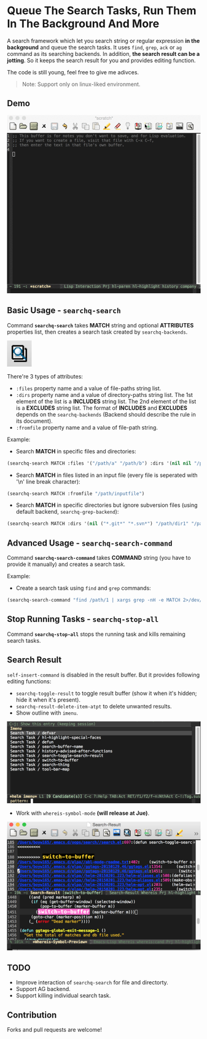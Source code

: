 Queue The Search Tasks, Run Them In The Background And More
===========================================================

A search framework which let you search string or regular expression **in the background** and queue the search tasks. It uses `find`, `grep`, `ack` or `ag` command as its searching backends. In addition, **the search result can be a jotting**. So it keeps the search result for you and provides editing function.

The code is still young, feel free to give me adivces.

> Note: Support only on linux-liked environment.

Demo
----
![screenshot](demo/all.gif "demo")

Basic Usage - `searchq-search`
------------------------------

Command **`searchq-search`** takes **MATCH** string and optional **ATTRIBUTES** properties list, then creates a search task created by `searchq-backends`. 

![screenshot](demo/toolbar.png "toolbar")

There're 3 types of attributes:

* `:files` property name and a value of file-paths string list.
* `:dirs` property name and a value of directory-paths string list. The 1st element of the list is a **INCLUDES** string list. The 2nd element of the list is a **EXCLUDES** string list. The format of **INCLUDES** and **EXCLUDES** depends on the `searchq-backends` (Backend should describe the rule in its document).
* `:fromfile` property name and a value of file-path string.

Example:

* Search **MATCH** in specific files and directories:

```lisp
(searchq-search MATCH :files '("/path/a" "/path/b") :dirs '(nil nil "/path/dir1" "/path/dir2"))
```
* Search **MATCH** in files listed in an input file (every file is seperated with '\n' line break character):

```lisp
(searchq-search MATCH :fromfile "/path/inputfile")
```

* Search **MATCH** in specific directories but ignore subversion files (using default backend, `searchq-grep-backend`):

```lisp
(searchq-search MATCH :dirs '(nil ("*.git*" "*.svn*") "/path/dir1" "/path/dir2"))
```

Advanced Usage - `searchq-search-command`
-----------------------------------------

Command **`searchq-search-command`** takes **COMMAND** string (you have to provide it manually) and creates a search task.

Example:

* Create a search task using `find` and `grep` commands: 

```lisp
(searchq-search-command "find /path/1 | xargs grep -nH -e MATCH 2>/dev/null")
```

Stop Running Tasks - `searchq-stop-all`
--------------------------------------

Command **`searchq-stop-all`** stops the running task and kills remaining search tasks.


Search Result
-------------

`self-insert-command` is disabled in the result buffer. But it provides following editing functions:

* `searchq-toggle-result` to toggle result buffer (show it when it's hidden; hide it when it's present).
* `searchq-result-delete-item-atpt` to delete unwanted results.
* Show outline with `imenu`.

![screenshot](demo/result-outline.png "outline of result")

* Work with `whereis-symbol-mode` **(will release at Jue)**.

![screenshot](demo/with-whereis-symbol-mode.png "instant prompt by whereis-symbol-mode")

TODO
----
* Improve interaction of `searchq-search` for file and directorty.
* Support AG backend.
* Support killing individual search task.

Contribution
------------
Forks and pull requests are welcome!
